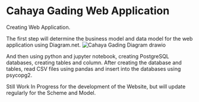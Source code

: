 # Cahaya Gading Web Application
Creating Web Application.

The first step will determine the business model and data model for the web application using Diagram.net.
![Cahaya Gading Diagram drawio](https://user-images.githubusercontent.com/39472350/211245267-0e6ccdd8-1eab-4829-b5d5-0b9d70a81fd3.png)

And then using python and jupyter notebook, creating PostgreSQL databases, creating tables and column.
After creating the database and tables, read CSV files using pandas and insert into the databases using psycopg2.

Still Work In Progress for the development of the Website, but will update regularly for the Scheme and Model.
